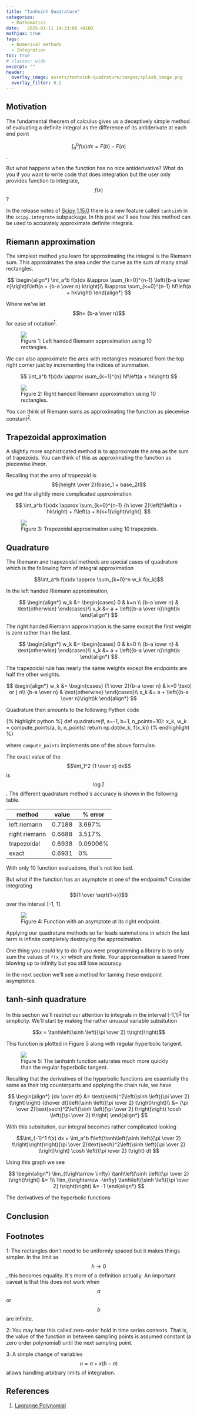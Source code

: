 ```yaml
---
title: "Tanhsinh Quadrature"
categories:
  - Mathematics
date:   2025-01-11 14:33:00 +0100
mathjax: true
tags:
  - Numerical methods
  - Integration
toc: true
# classes: wide
excerpt: ""
header: 
  overlay_image: assets/tanhsinh-quadrature/images/splash_image.png
  overlay_filter: 0.2
---
```


## Motivation

The fundamental theorem of calculus gives us a deceptively simple method of evaluating a definite integral as the difference of its antiderivate at each end point

$$\int_a^b f(x) dx = F(b) - F(a)$$.

But what happens when the function has no nice antiderivative?
What do you if you want to write code that does integration but the user only provides function to integrate, $$f(x)$$?

In the release notes of [Scipy 1.15.0](https://docs.scipy.org/doc/scipy/release/1.15.0-notes.html) there is a new feature called `tanhsinh` in the `scipy.integrate` subpackage.
In this post we'll see how this method can be used to accurately approximate definite integrals.

## Riemann approximation

The simplest method you learn for approximating the integral is the Riemann sum.
This approximates the area under the curve as the sum of many small rectangles.

$$
\begin{align*}
\int_a^b f(x)dx &\approx \sum_{k=0}^{n-1} \left({b-a \over n}\right)f\left(a + {b-a \over n} k\right)\\
&\approx \sum_{k=0}^{n-1} hf\left(a + hk\right)
\end{align*}
$$

Where we've let $$h= {b-a \over n}$$ for ease of notation<sup>[1](#footnote1)</sup>.

<figure class>
    <a href="/assets/tanhsinh-quadrature/images/left_riemann.png"><img src="/assets/tanhsinh-quadrature/images/left_riemann.png"></a>
    <figcaption>Figure 1: Left handed Riemann approximation using 10 rectangles.</figcaption>
</figure>

We can also approximate the area with rectangles measured from the top right corner just by incrementing the indices of summation.

$$
\int_a^b f(x)dx \approx \sum_{k=1}^{n} hf\left(a + hk\right)
$$

<figure class>
    <a href="/assets/tanhsinh-quadrature/images/right_riemann.png"><img src="/assets/tanhsinh-quadrature/images/right_riemann.png"></a>
    <figcaption>Figure 2: Right handed Riemann approximation using 10 rectangles.</figcaption>
</figure>

You can think of Riemann sums as approximating the function as piecewise constant<sup>[2](#footnote2)</sup>. 

## Trapezoidal approximation

A slightly more sophisticated method is to approximate the area as the sum of trapezoids.
You can think of this as approximating the function as piecewise _linear_.

Recalling that the area of trapezoid is $${height \over 2}(base_1 + base_2)$$ we get the slightly more complicated approximation

$$
\int_a^b f(x)dx \approx \sum_{k=0}^{n-1} {h \over 2}\left[f\left(a + hk\right) + f\left(a + h(k+1)\right)\right].
$$

<figure class>
    <a href="/assets/tanhsinh-quadrature/images/trapezoid.png"><img src="/assets/tanhsinh-quadrature/images/trapezoid.png"></a>
    <figcaption>Figure 3: Trapezoidal approximation using 10 trapezoids.</figcaption>
</figure>

## Quadrature

The Riemann and trapezoidal methods are special cases of quadrature which is the following form of integral approximation

$$\int_a^b f(x)dx \approx \sum_{k=0}^n w_k f(x_k)$$

In the left handed Riemann approximation,

$$
\begin{align*}
w_k &= 
\begin{cases} 
    0 & k=n \\
    {b-a \over n} & \text{otherwise}
\end{cases}\\
x_k &= a + \left({b-a \over n}\right)k
\end{align*}
$$

The right handed Riemann approximation is the same except the first weight is zero rather than the last.

$$
\begin{align*}
w_k &=
\begin{cases}
    0 & k=0 \\
    {b-a \over n} & \text{otherwise}
\end{cases}\\
x_k &= a + \left({b-a \over n}\right)k
\end{align*}
$$

The trapezoidal rule has nearly the same weights except the endpoints are half the other weights.

$$
\begin{align*}
w_k &=
\begin{cases}
    {1 \over 2}{b-a \over n} & k=0 \text{ or } n\\
    {b-a \over n} & \text{otherwise}
\end{cases}\\
x_k &= a + \left({b-a \over n}\right)k
\end{align*}
$$

Quadrature then amounts to the following Python code

{% highlight python %}
def quadrature(f, a=-1, b=1, n_points=10):
    x_k, w_k = compute_points(a, b, n_points)
    return np.dot(w_k, f(x_k))
{% endhighlight %}

where `compute_points` implements one of the above formulae.

The exact value of the $$\int_1^2 {1 \over x} dx$$ is $$\log 2$$.
The different quadrature method's accuracy is shown in the following table.

| method        | value     | % error  |
| ------------- | --------- | -------- |
| left riemann  | 0.7188    | 3.697%   |
| right riemann | 0.6688    | 3.517%   |
| trapezoidal   | 0.6938    | 0.09006% |
| exact         | 0.6931    | 0%       |

With only 10 function evaluations, that's not too bad.

But what if the function has an asymptote at one of the endpoints?
Consider integrating $${1 \over \sqrt{1-x}}$$ over the interval [-1, 1].

<figure class>
    <a href="/assets/tanhsinh-quadrature/images/shifted_rsqrt.png"><img src="/assets/tanhsinh-quadrature/images/shifted_rsqrt.png"></a>
    <figcaption>Figure 4: Function with an asymptote at its right endpoint.</figcaption>
</figure>

Applying our quadrature methods so far leads summations in which the last term is infinite completely destroying the approximation.

One thing you _could_ try to do if you were programming a library is to only sum the values of `f(x_k)` which are finite.
Your approximation is saved from blowing up to infinity but you still lose accuracy.

In the next section we'll see a method for taming these endpoint asymptotes.

## tanh-sinh quadrature

In this section we'll restrict our attention to integrals in the interval [-1,1]<sup>[3](#footnote3)</sup> for simplicity.
We'll start by making the rather unusual variable subsitution

$$x = \tanh\left(\sinh \left({\pi \over 2} t\right)\right)$$

This function is plotted in Figure 5 along with regular hyperbolic tangent.

<figure class>
    <a href="/assets/tanhsinh-quadrature/images/tanhsinh.png"><img src="/assets/tanhsinh-quadrature/images/tanhsinh.png"></a>
    <figcaption>Figure 5: The tanhsinh function saturates much more quickly than the regular hyperbolic tangent.</figcaption>
</figure>

Recalling that the derivatives of the hyperbolic functions are essentially the same as their trig counterparts and applying the chain rule, we have

$$
\begin{align*}
{dx \over dt} &= \text{sech}^2\left(\sinh \left({\pi \over 2} t\right)\right) {d\over dt}\left(\sinh \left({\pi \over 2} t\right)\right)\\
&= {\pi \over 2}\text{sech}^2\left(\sinh \left({\pi \over 2} t\right)\right) \cosh \left({\pi \over 2} t\right)
\end{align*}
$$

With this subsitution, our integral becomes rather complicated looking

$$\int_{-1}^1 f(x) dx = \int_a^b f\left(\tanh\left(\sinh \left({\pi \over 2} t\right)\right)\right){\pi \over 2}\text{sech}^2\left(\sinh \left({\pi \over 2} t\right)\right) \cosh \left({\pi \over 2} t\right) dt
$$

Using this graph we see

$$
\begin{align*}
\lim_{t\rightarrow \infty} \tanh\left(\sinh \left({\pi \over 2} t\right)\right) &= 1\\
\lim_{t\rightarrow -\infty} \tanh\left(\sinh \left({\pi \over 2} t\right)\right) &= -1
\end{align*}
$$

The derivatives of the hyperbolic functions

## Conclusion

## Footnotes

<a name="footnote1">1</a>: The rectangles don't need to be uniformly spaced but it makes things simpler. In the limit as $$h\rightarrow 0$$, this becomes equality. It's more of a definition actually. An important caveat is that this does not work when $$a$$ or $$b$$ are infinite.

<a name="footnote2">2</a>: You may hear this called zero-order hold in time series contexts. That is, the value of the function in between sampling points is assumed constant (a zero order polynomial) until the next sampling point.

<a name="footnote3">3</a>: A simple change of variables $$u = a + x (b-a)$$ allows handling arbitrary limits of integration.

## References

1. [Lagrange Polynomial](https://en.wikipedia.org/wiki/Lagrange_polynomial)
